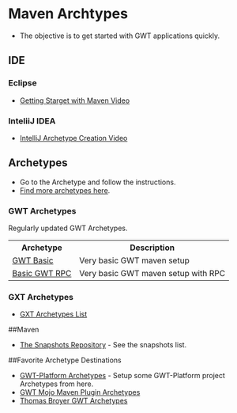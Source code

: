 # Maven Archtypes
* The objective is to get started with GWT applications quickly. 

## IDE

### Eclipse

* [Getting Starget with Maven Video](https://www.youtube.com/watch?v=xeanOpvrbBQ&index=2&list=PLBbgqtDgdc_TqzA-qXrjgTFMC_6DKAQyT&ab_channel=BrandonDonnelson)

### InteliiJ IDEA

* [IntelliJ Archetype Creation Video](https://www.youtube.com/watch?v=XD9anp_p4mc)

## Archetypes
* Go to the Archetype and follow the instructions.
* [Find more archetypes here](https://github.com/branflake2267/Archetypes/tree/master/archetypes).

### GWT Archetypes
Regularly updated GWT Archetypes.

<table>
	<tr>
		<th>Archetype</th>
		<th>Description</th>
	</tr>
	<tr>
		<td><a href="https://github.com/branflake2267/Archetypes/tree/master/archetypes/gwt-basic">GWT Basic</a></td>
		<td>Very basic GWT maven setup</td>
	</tr>
	<tr>
		<td><a href="https://github.com/branflake2267/Archetypes/tree/master/archetypes/gwt-basic-rpc">Basic GWT RPC</a></td>
		<td>Very basic GWT maven setup with RPC</td>
	</tr>
</table>


### GXT Archetypes
* [GXT Archetypes List](http://docs.sencha.com/gxt/4.x/getting_started/maven/Archetypes.html)

##Maven
* [The Snapshots Repository](https://oss.sonatype.org/content/repositories/snapshots/com/github/branflake2267/archetypes/) - See the snapshots list.


##Favorite Archetype Destinations
* [GWT-Platform Archetypes](https://github.com/ArcBees/ArcBees-tools/tree/master/archetypes) - Setup some GWT-Platform project Archetypes from here.
* [GWT Mojo Maven Plugin Archetypes](http://mojo.codehaus.org/gwt-maven-plugin/user-guide/archetype.html)
* [Thomas Broyer GWT Archetypes](https://github.com/tbroyer/gwt-maven-archetypes)


